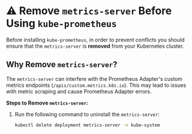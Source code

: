 # ⚠️ Remove `metrics-server` Before Using `kube-prometheus`

Before installing `kube-prometheus`, in order to prevent conflicts you should ensure that the `metrics-server` is **removed** from your Kubernetes cluster.

## Why Remove `metrics-server`?

The `metrics-server` can interfere with the Prometheus Adapter's custom metrics endpoints (`/apis/custom.metrics.k8s.io`). This may lead to issues with metric scraping and cause Prometheus Adapter errors. 

**Steps to Remove `metrics-server`:**

1. Run the following command to uninstall the `metrics-server`:
   ```bash
   kubectl delete deployment metrics-server -n kube-system
